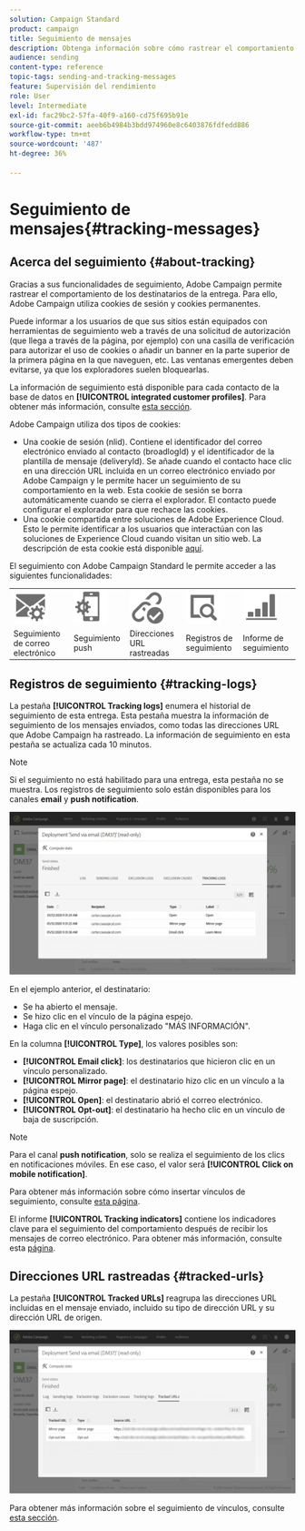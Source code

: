 ```yaml
---
solution: Campaign Standard
product: campaign
title: Seguimiento de mensajes
description: Obtenga información sobre cómo rastrear el comportamiento de los destinatarios de la entrega.
audience: sending
content-type: reference
topic-tags: sending-and-tracking-messages
feature: Supervisión del rendimiento
role: User
level: Intermediate
exl-id: fac29bc2-57fa-40f9-a160-cd75f695b91e
source-git-commit: aeeb6b4984b3bdd974960e8c6403876fdfedd886
workflow-type: tm+mt
source-wordcount: '487'
ht-degree: 36%

---
```


# Seguimiento de mensajes{#tracking-messages}

## Acerca del seguimiento {#about-tracking}

Gracias a sus funcionalidades de seguimiento, Adobe Campaign permite rastrear el comportamiento de los destinatarios de la entrega. Para ello, Adobe Campaign utiliza cookies de sesión y cookies permanentes.

Puede informar a los usuarios de que sus sitios están equipados con herramientas de seguimiento web a través de una solicitud de autorización (que llega a través de la página, por ejemplo) con una casilla de verificación para autorizar el uso de cookies o añadir un banner en la parte superior de la primera página en la que naveguen, etc. Las ventanas emergentes deben evitarse, ya que los exploradores suelen bloquearlas.

La información de seguimiento está disponible para cada contacto de la base de datos en **[!UICONTROL integrated customer profiles]**. Para obtener más información, consulte [esta sección](../../audiences/using/integrated-customer-profile.md).

Adobe Campaign utiliza dos tipos de cookies:

* Una cookie de sesión (nlid). Contiene el identificador del correo electrónico enviado al contacto (broadlogId) y el identificador de la plantilla de mensaje (deliveryId). Se añade cuando el contacto hace clic en una dirección URL incluida en un correo electrónico enviado por Adobe Campaign y le permite hacer un seguimiento de su comportamiento en la web. Esta cookie de sesión se borra automáticamente cuando se cierra el explorador. El contacto puede configurar el explorador para que rechace las cookies.
* Una cookie compartida entre soluciones de Adobe Experience Cloud. Esto le permite identificar a los usuarios que interactúan con las soluciones de Experience Cloud cuando visitan un sitio web. La descripción de esta cookie está disponible [aquí](https://experienceleague.adobe.com/docs/core-services/interface/ec-cookies/cookies-mc.html).

El seguimiento con Adobe Campaign Standard le permite acceder a las siguientes funcionalidades:

<table>
<tr>
    <td valign="top">
        <a href="../../administration/using/configuring-email-channel.md#tracking-parameters"><img width="60px" alt="condiciones" src="assets/icon_email_parameters.png"/></a>
    </td>
    <td valign="top">
        <a href="https://helpx.adobe.com/campaign/kb/push-tracking.html"><img width="60px" alt="condiciones" src="assets/icon_push_parameters.png"/></a>
    </td>
    <td valign="top">
        <a href="../../designing/using/links.md#about-tracked-urls"><img width="60px" alt="condiciones" src="assets/icon_url.png"/></a>
    </td>
        <td valign="top">
          <a href="../../sending/using/tracking-messages.md#tracking-logs"><img width="60px" alt="condiciones" src="assets/icon_log.png"/></a>
    </td>
    </td>
    <td valign="top">
          <a href="../../reporting/using/tracking-indicators.md"><img width="60px" alt="condiciones" src="assets/icon_report.png"/></a>
</tr>
<tr>
<td>Seguimiento de correo electrónico</td>
<td>Seguimiento push</td>
<td>Direcciones URL rastreadas</td>
<td>Registros de seguimiento</td>
<td>Informe de seguimiento</td>
</tr>
</table>

## Registros de seguimiento {#tracking-logs}

La pestaña **[!UICONTROL Tracking logs]** enumera el historial de seguimiento de esta entrega. Esta pestaña muestra la información de seguimiento de los mensajes enviados, como todas las direcciones URL que Adobe Campaign ha rastreado. La información de seguimiento en esta pestaña se actualiza cada 10 minutos.

>[!NOTE]
>
>Si el seguimiento no está habilitado para una entrega, esta pestaña no se muestra. Los registros de seguimiento solo están disponibles para los canales **email** y **push notification**.

![](assets/tracking_logs.png)

En el ejemplo anterior, el destinatario:

* Se ha abierto el mensaje.
* Se hizo clic en el vínculo de la página espejo.
* Haga clic en el vínculo personalizado &quot;MÁS INFORMACIÓN&quot;.

En la columna **[!UICONTROL Type]**, los valores posibles son:

* **[!UICONTROL Email click]**: los destinatarios que hicieron clic en un vínculo personalizado.
* **[!UICONTROL Mirror page]**: el destinatario hizo clic en un vínculo a la página espejo.
* **[!UICONTROL Open]**: el destinatario abrió el correo electrónico.
* **[!UICONTROL Opt-out]**: el destinatario ha hecho clic en un vínculo de baja de suscripción.

>[!NOTE]
>
>Para el canal **push notification**, solo se realiza el seguimiento de los clics en notificaciones móviles. En ese caso, el valor será **[!UICONTROL Click on mobile notification]**.

Para obtener más información sobre cómo insertar vínculos de seguimiento, consulte [esta página](../../designing/using/links.md#inserting-a-link).

El informe **[!UICONTROL Tracking indicators]** contiene los indicadores clave para el seguimiento del comportamiento después de recibir los mensajes de correo electrónico. Para obtener más información, consulte esta [página](../../reporting/using/tracking-indicators.md).

## Direcciones URL rastreadas {#tracked-urls}

La pestaña **[!UICONTROL Tracked URLs]** reagrupa las direcciones URL incluidas en el mensaje enviado, incluido su tipo de dirección URL y su dirección URL de origen.

![](assets/sending_delivery6.png)

Para obtener más información sobre el seguimiento de vínculos, consulte [esta sección](../../designing/using/links.md#about-tracked-urls).
